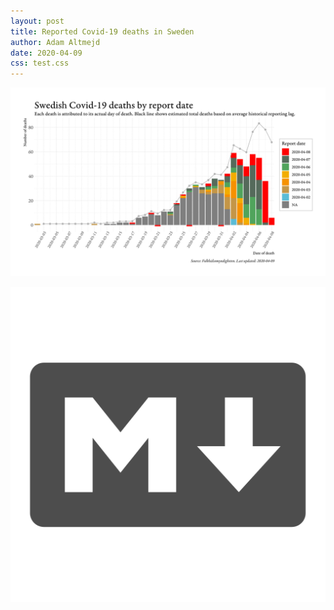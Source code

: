 ```yaml
---
layout: post
title: Reported Covid-19 deaths in Sweden
author: Adam Altmejd
date: 2020-04-09
css: test.css
---
```


![Graph of Swedish Covid-19 deaths with reporting delay.](deaths_lag_sweden.png "Reporting delay in Swedish covid-19 deaths.")

![test](test.png "Testing transparency")
